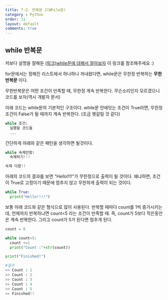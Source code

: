 ```yaml
---
title: 7-2. 반복분 2(While문)
category : Python
order: 11
layout: default
comments: true
---
```


## while 반복문

저보다 설명을 잘해둔 [(링크)while문에 대해서 알아보자](https://wikidocs.net/21) 이 링크를 참조해주세요 :)

for문에서는 정해진 리스트에서 하나하나 꺼내왔다면, while문은 무한정 반복하는 **무한반복문** 이다.

무한반복문은 어떤 조건이 만족할 때, 무한정 계속 반복한다. 무슨소리인지 모르겠으니 코드를 보자(역시 개발자 문서)

아래 코드는 while문의 기본적인 구조이다. while문 안에잇는 조건이 True라면, 무한정 조건이 False가 될 때까지 계속 반복한다. (조금 헷갈릴 것 같다)

```python
while 조건:
  실행할 코드들
  ...
```

간단하게 아래와 같은 패턴을 생각하면 될것이다.

```python
while 숙제안함:
  숙제하기!!!

숙제 다함!!
```

아래의 코드의 결과를 보면 "Hello!!!!"가 무한정으로 출력이 될 것이다. 왜냐하면, 조건이 True로 고정이기 때문에 멈추지 않고 무한하게 출력이 되는 것이다.

```python
while True:
  print("Hello!!!!")
```

보통 아래 코드와 같은 형식으로 많이 사용된다. 반복할 때마다 count를 1씩 증가시키는데, 언제까지 반복하냐면 count<5 라는 조건이 만족할 때. 즉, count가 5보다 작은동안은 계속 반복한다. 그리고 count가 5가 된다면 멈추게 된다.

```python
count = 0

while count<5:
  count +=1
  print("Count :"+str(count))

print("Finished!")

#결과
>> Count : 1
>> Count : 2
>> Count : 3
>> Count : 4
>> Count : 5
>> Finished!!
```
